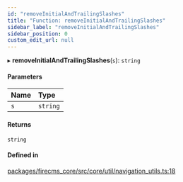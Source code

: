 ```yaml
---
id: "removeInitialAndTrailingSlashes"
title: "Function: removeInitialAndTrailingSlashes"
sidebar_label: "removeInitialAndTrailingSlashes"
sidebar_position: 0
custom_edit_url: null
---
```


▸ **removeInitialAndTrailingSlashes**(`s`): `string`

#### Parameters

| Name | Type |
| :------ | :------ |
| `s` | `string` |

#### Returns

`string`

#### Defined in

[packages/firecms_core/src/core/util/navigation_utils.ts:18](https://github.com/FireCMSco/firecms/blob/d45f3739/packages/firecms_core/src/core/util/navigation_utils.ts#L18)
